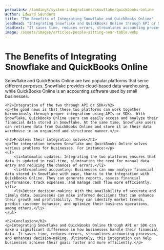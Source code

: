 ```yaml
---
permalink: /landings/system-integrations/snowflake/quickbooks-online
author: Edward Saunders
title: "The Benefits of Integrating Snowflake and QuickBooks Online"
leadhead: "Integrating Snowflake and QuickBooks Online through API or SDK can make a significant difference in how businesses handle their financial data"
leadtext: "It saves time, reduces errors, streamlines accounting processes, and enhances decision-making. Ultimately, this integration can help businesses achieve their goals faster and more efficiently."
image: /assets/images/articles/people-sitting-near-table.webp
---
```

<div class="arttext">	<h1>The Benefits of Integrating Snowflake and QuickBooks Online</h1>
	<p>Snowflake and QuickBooks Online are two popular platforms that serve different purposes. Snowflake provides cloud-based data warehousing, while QuickBooks Online is an accounting software used by small businesses.</p>

	<h2>Integration of the two through API or SDK</h2>
	<p>The good news is that these two platforms can work together harmoniously through proper integration using APIs or SDKs. With Snowflake, QuickBooks Online users can easily access and analyze their financial data stored in Snowflake. At the same time, Snowflake users can retrieve data from QuickBooks Online and store it in their data warehouse in an organized and structured manner.</p>

	<h2>Problems their integration solves</h2>
	<p>The integration between Snowflake and QuickBooks Online solves various problems for businesses. For instance:</p>
	<ul>
		<li>Automatic updates: Integrating the two platforms ensures that data is updated in real-time, eliminating the need for manual data entry and reducing the chances of errors.</li>
		<li>Streamlined accounting: Businesses can now analyze financial data stored in Snowflake with ease, thanks to the integration with QuickBooks Online. They can generate reports, assess financial performance, track expenses, and manage cash flow more efficiently.</li>
		<li>Better decision-making: With the availability of accurate and timely data, businesses can make informed decisions that can enhance their growth and profitability. They can identify market trends, predict customer behavior, and optimize their business operations, among others.</li>
	</ul>

	<h2>Conclusion</h2>
	<p>Integrating Snowflake and QuickBooks Online through API or SDK can make a significant difference in how businesses handle their financial data. It saves time, reduces errors, streamlines accounting processes, and enhances decision-making. Ultimately, this integration can help businesses achieve their goals faster and more efficiently.</p>
</div>
